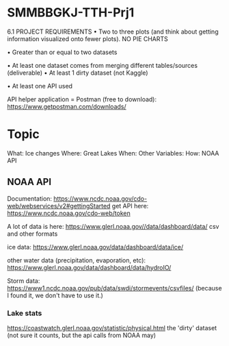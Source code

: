 # SMMBBGKJ-TTH-Prj1

6.1 PROJECT REQUIREMENTS
• Two to three plots (and think about getting information visualized onto fewer plots). NO PIE CHARTS
 
• Greater than or equal to two datasets
 
• At least one dataset comes from merging different tables/sources (deliverable)
• At least 1 dirty dataset (not Kaggle)
 
• At least one API used

API helper application = Postman (free to download):
https://www.getpostman.com/downloads/

# Topic
What: Ice changes
Where: Great Lakes
When:
Other Variables: 
How: NOAA API

## NOAA API 

Documentation: https://www.ncdc.noaa.gov/cdo-web/webservices/v2#gettingStarted
get API here: https://www.ncdc.noaa.gov/cdo-web/token

A lot of data is here: https://www.glerl.noaa.gov//data/dashboard/data/
csv and other formats

ice data: https://www.glerl.noaa.gov/data/dashboard/data/ice/

other water data (precipitation, evaporation, etc): https://www.glerl.noaa.gov/data/dashboard/data/hydroIO/

Storm data: https://www1.ncdc.noaa.gov/pub/data/swdi/stormevents/csvfiles/
(because I found it, we don't have to use it.)

### Lake stats
https://coastwatch.glerl.noaa.gov/statistic/physical.html
the 'dirty' dataset (not sure it counts, but the api calls from NOAA may)
